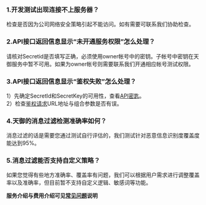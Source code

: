 ### 1.开发测试出现连接不上服务器？
检查是否因为公司网络安全策略引起不能访问。如有需要可联系我们协助检查。
### 2.API接口返回信息显示“未开通服务权限”怎么处理？
请核对Secretid是否填写正确，必须使用owner帐号中的密钥。子帐号中密钥在天御服务中暂不可用。如果为owner帐号则需要联系我们开通相应帐号测试权限。
### 3.API接口返回信息显示“鉴权失败”怎么处理？
1）先确定SecretId和SecretKey的可用性，查看[API密匙](https://console.qcloud.com/capi)。<br>
2）检查[鉴权请求](https://www.qcloud.com/document/product/295/7287)URL地址与组合参数是否有误。
### 4.天御的消息过滤检测准确率如何？
消息过滤的话是需要您通过测试自行评估的，我们测试针对恶意信息识别度覆盖度能达到95%。
### 5.消息过滤能否支持自定义策略？
如果您觉得有些地方准确率、覆盖率有问题，我们可以根据用户需求进行调整覆盖率以及准确率，但目前暂不支持自定义逻辑、敏感词等功能。

**服务介绍与费用介绍可见[常见问题](https://www.qcloud.com/document/product/295/3442)说明**